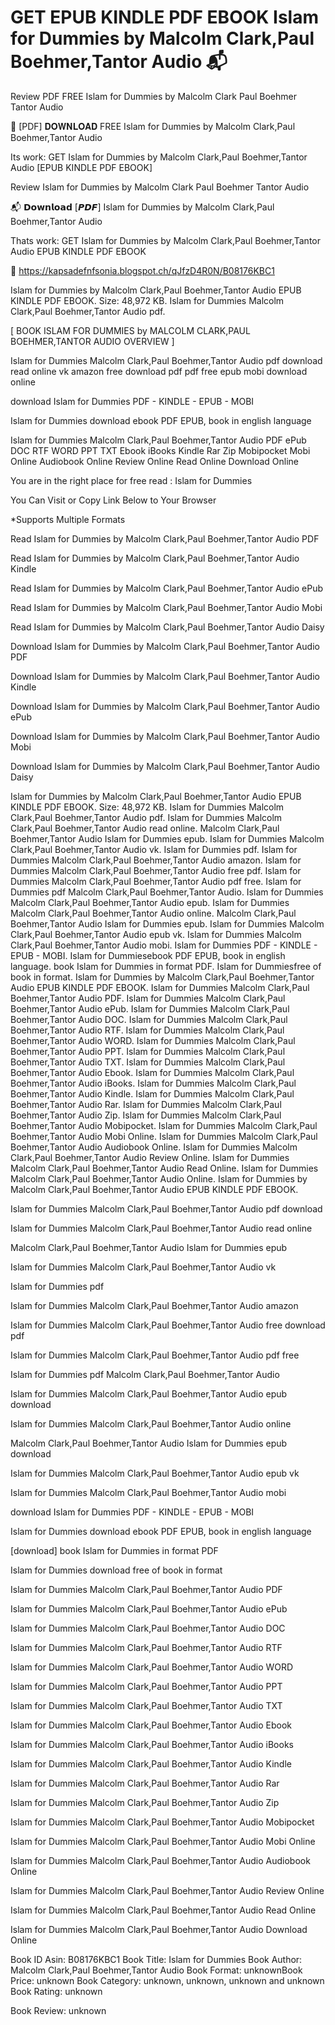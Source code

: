 # GET EPUB KINDLE PDF EBOOK Islam for Dummies by  Malcolm Clark,Paul Boehmer,Tantor Audio 📬
Review PDF FREE Islam for Dummies by Malcolm Clark Paul Boehmer Tantor Audio

💖 [PDF] 𝐃𝐎𝐖𝐍𝐋𝐎𝐀𝐃 FREE Islam for Dummies by Malcolm Clark,Paul Boehmer,Tantor Audio

Its work: GET Islam for Dummies by Malcolm Clark,Paul Boehmer,Tantor Audio [EPUB KINDLE PDF EBOOK]


Review Islam for Dummies by Malcolm Clark Paul Boehmer Tantor Audio

📬 𝗗𝗼𝘄𝗻𝗹𝗼𝗮𝗱 [𝙋𝘿𝙁] Islam for Dummies by Malcolm Clark,Paul Boehmer,Tantor Audio

Thats work: GET Islam for Dummies by Malcolm Clark,Paul Boehmer,Tantor Audio EPUB KINDLE PDF EBOOK



🧭 https://kapsadefnfsonia.blogspot.ch/qJfzD4R0N/B08176KBC1



Islam for Dummies by Malcolm Clark,Paul Boehmer,Tantor Audio EPUB KINDLE PDF EBOOK. Size: 48,972 KB. Islam for Dummies Malcolm Clark,Paul Boehmer,Tantor Audio pdf.

[ BOOK ISLAM FOR DUMMIES by MALCOLM CLARK,PAUL BOEHMER,TANTOR AUDIO OVERVIEW ]

Islam for Dummies Malcolm Clark,Paul Boehmer,Tantor Audio pdf download read online vk amazon free download pdf pdf free epub mobi download online

download Islam for Dummies PDF - KINDLE - EPUB - MOBI

Islam for Dummies download ebook PDF EPUB, book in english language

Islam for Dummies Malcolm Clark,Paul Boehmer,Tantor Audio PDF ePub DOC RTF WORD PPT TXT Ebook iBooks Kindle Rar Zip Mobipocket Mobi Online Audiobook Online Review Online Read Online Download Online

You are in the right place for free read : Islam for Dummies

You Can Visit or Copy Link Below to Your Browser

*Supports Multiple Formats

Read Islam for Dummies by Malcolm Clark,Paul Boehmer,Tantor Audio PDF

Read Islam for Dummies by Malcolm Clark,Paul Boehmer,Tantor Audio Kindle

Read Islam for Dummies by Malcolm Clark,Paul Boehmer,Tantor Audio ePub

Read Islam for Dummies by Malcolm Clark,Paul Boehmer,Tantor Audio Mobi

Read Islam for Dummies by Malcolm Clark,Paul Boehmer,Tantor Audio Daisy

Download Islam for Dummies by Malcolm Clark,Paul Boehmer,Tantor Audio PDF

Download Islam for Dummies by Malcolm Clark,Paul Boehmer,Tantor Audio Kindle

Download Islam for Dummies by Malcolm Clark,Paul Boehmer,Tantor Audio ePub

Download Islam for Dummies by Malcolm Clark,Paul Boehmer,Tantor Audio Mobi

Download Islam for Dummies by Malcolm Clark,Paul Boehmer,Tantor Audio Daisy

Islam for Dummies by Malcolm Clark,Paul Boehmer,Tantor Audio EPUB KINDLE PDF EBOOK. Size: 48,972 KB. Islam for Dummies Malcolm Clark,Paul Boehmer,Tantor Audio pdf. Islam for Dummies Malcolm Clark,Paul Boehmer,Tantor Audio read online. Malcolm Clark,Paul Boehmer,Tantor Audio Islam for Dummies epub. Islam for Dummies Malcolm Clark,Paul Boehmer,Tantor Audio vk. Islam for Dummies pdf. Islam for Dummies Malcolm Clark,Paul Boehmer,Tantor Audio amazon. Islam for Dummies Malcolm Clark,Paul Boehmer,Tantor Audio free pdf. Islam for Dummies Malcolm Clark,Paul Boehmer,Tantor Audio pdf free. Islam for Dummies pdf Malcolm Clark,Paul Boehmer,Tantor Audio. Islam for Dummies Malcolm Clark,Paul Boehmer,Tantor Audio epub. Islam for Dummies Malcolm Clark,Paul Boehmer,Tantor Audio online. Malcolm Clark,Paul Boehmer,Tantor Audio Islam for Dummies epub. Islam for Dummies Malcolm Clark,Paul Boehmer,Tantor Audio epub vk. Islam for Dummies Malcolm Clark,Paul Boehmer,Tantor Audio mobi. Islam for Dummies PDF - KINDLE - EPUB - MOBI. Islam for Dummiesebook PDF EPUB, book in english language. book Islam for Dummies in format PDF. Islam for Dummiesfree of book in format. Islam for Dummies by Malcolm Clark,Paul Boehmer,Tantor Audio EPUB KINDLE PDF EBOOK. Islam for Dummies Malcolm Clark,Paul Boehmer,Tantor Audio PDF. Islam for Dummies Malcolm Clark,Paul Boehmer,Tantor Audio ePub. Islam for Dummies Malcolm Clark,Paul Boehmer,Tantor Audio DOC. Islam for Dummies Malcolm Clark,Paul Boehmer,Tantor Audio RTF. Islam for Dummies Malcolm Clark,Paul Boehmer,Tantor Audio WORD. Islam for Dummies Malcolm Clark,Paul Boehmer,Tantor Audio PPT. Islam for Dummies Malcolm Clark,Paul Boehmer,Tantor Audio TXT. Islam for Dummies Malcolm Clark,Paul Boehmer,Tantor Audio Ebook. Islam for Dummies Malcolm Clark,Paul Boehmer,Tantor Audio iBooks. Islam for Dummies Malcolm Clark,Paul Boehmer,Tantor Audio Kindle. Islam for Dummies Malcolm Clark,Paul Boehmer,Tantor Audio Rar. Islam for Dummies Malcolm Clark,Paul Boehmer,Tantor Audio Zip. Islam for Dummies Malcolm Clark,Paul Boehmer,Tantor Audio Mobipocket. Islam for Dummies Malcolm Clark,Paul Boehmer,Tantor Audio Mobi Online. Islam for Dummies Malcolm Clark,Paul Boehmer,Tantor Audio Audiobook Online. Islam for Dummies Malcolm Clark,Paul Boehmer,Tantor Audio Review Online. Islam for Dummies Malcolm Clark,Paul Boehmer,Tantor Audio Read Online. Islam for Dummies Malcolm Clark,Paul Boehmer,Tantor Audio Online. Islam for Dummies by Malcolm Clark,Paul Boehmer,Tantor Audio EPUB KINDLE PDF EBOOK.

Islam for Dummies Malcolm Clark,Paul Boehmer,Tantor Audio pdf download

Islam for Dummies Malcolm Clark,Paul Boehmer,Tantor Audio read online

Malcolm Clark,Paul Boehmer,Tantor Audio Islam for Dummies epub

Islam for Dummies Malcolm Clark,Paul Boehmer,Tantor Audio vk

Islam for Dummies pdf

Islam for Dummies Malcolm Clark,Paul Boehmer,Tantor Audio amazon

Islam for Dummies Malcolm Clark,Paul Boehmer,Tantor Audio free download pdf

Islam for Dummies Malcolm Clark,Paul Boehmer,Tantor Audio pdf free

Islam for Dummies pdf Malcolm Clark,Paul Boehmer,Tantor Audio

Islam for Dummies Malcolm Clark,Paul Boehmer,Tantor Audio epub download

Islam for Dummies Malcolm Clark,Paul Boehmer,Tantor Audio online

Malcolm Clark,Paul Boehmer,Tantor Audio Islam for Dummies epub download

Islam for Dummies Malcolm Clark,Paul Boehmer,Tantor Audio epub vk

Islam for Dummies Malcolm Clark,Paul Boehmer,Tantor Audio mobi

download Islam for Dummies PDF - KINDLE - EPUB - MOBI

Islam for Dummies download ebook PDF EPUB, book in english language

[download] book Islam for Dummies in format PDF

Islam for Dummies download free of book in format

Islam for Dummies Malcolm Clark,Paul Boehmer,Tantor Audio PDF

Islam for Dummies Malcolm Clark,Paul Boehmer,Tantor Audio ePub

Islam for Dummies Malcolm Clark,Paul Boehmer,Tantor Audio DOC

Islam for Dummies Malcolm Clark,Paul Boehmer,Tantor Audio RTF

Islam for Dummies Malcolm Clark,Paul Boehmer,Tantor Audio WORD

Islam for Dummies Malcolm Clark,Paul Boehmer,Tantor Audio PPT

Islam for Dummies Malcolm Clark,Paul Boehmer,Tantor Audio TXT

Islam for Dummies Malcolm Clark,Paul Boehmer,Tantor Audio Ebook

Islam for Dummies Malcolm Clark,Paul Boehmer,Tantor Audio iBooks

Islam for Dummies Malcolm Clark,Paul Boehmer,Tantor Audio Kindle

Islam for Dummies Malcolm Clark,Paul Boehmer,Tantor Audio Rar

Islam for Dummies Malcolm Clark,Paul Boehmer,Tantor Audio Zip

Islam for Dummies Malcolm Clark,Paul Boehmer,Tantor Audio Mobipocket

Islam for Dummies Malcolm Clark,Paul Boehmer,Tantor Audio Mobi Online

Islam for Dummies Malcolm Clark,Paul Boehmer,Tantor Audio Audiobook Online

Islam for Dummies Malcolm Clark,Paul Boehmer,Tantor Audio Review Online

Islam for Dummies Malcolm Clark,Paul Boehmer,Tantor Audio Read Online

Islam for Dummies Malcolm Clark,Paul Boehmer,Tantor Audio Download Online

Book ID Asin: B08176KBC1
Book Title: Islam for Dummies
Book Author: Malcolm Clark,Paul Boehmer,Tantor Audio
Book Format: unknownBook Price: unknown
Book Category: unknown, unknown, unknown and unknown
Book Rating: unknown

Book Review: unknown
